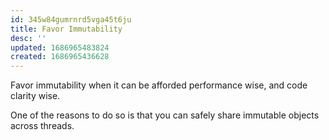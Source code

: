 ```yaml
---
id: 345w84gumrnrd5vga45t6ju
title: Favor Immutability
desc: ''
updated: 1686965483824
created: 1686965436628
---
```


Favor immutability when it can be afforded performance wise, and code clarity wise.

One of the reasons to do so is that you can safely share immutable objects across threads.